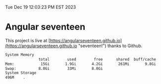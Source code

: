 Tue Dec 19 12:03:23 PM EST 2023

# Angular seventeen


This project is live at [https://angularseventeen.github.io](https://angularseventeen.github.io "seventeen!") thanks to Github.

```bash
System Memory
               total        used        free      shared  buff/cache   available
Mem:            15Gi       1.9Gi       4.2Gi       261Mi       9.8Gi        13Gi
Swap:          8.0Gi        33Mi       8.0Gi
System Storage
496M	.
